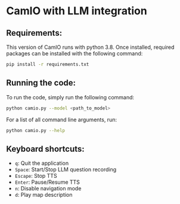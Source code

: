 # CamIO with LLM integration

## Requirements:

This version of CamIO runs with python 3.8. Once installed, required packages can be installed with the following command:

```bash
pip install -r requirements.txt
```

## Running the code:

To run the code, simply run the following command:

```bash
python camio.py --model <path_to_model>
```

For a list of all command line arguments, run:

```bash
python camio.py --help
```

## Keyboard shortcuts:

- `q`: Quit the application
- `Space`: Start/Stop LLM question recording
- `Escape`: Stop TTS
- `Enter`: Pause/Resume TTS
- `n`: Disable navigation mode
- `d`: Play map description
